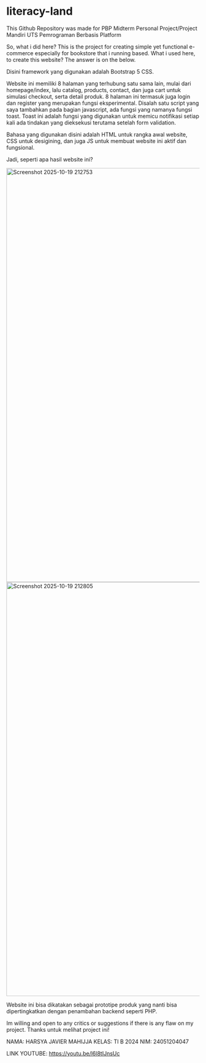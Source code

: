# literacy-land
This Github Repository was made for PBP Midterm Personal Project/Project Mandiri UTS Pemrograman Berbasis Platform

So, what i did here? This is the project for creating simple yet functional e-commerce especially for bookstore that i running based.
What i used here, to create this website? The answer is on the below.

Disini framework yang digunakan adalah Bootstrap 5 CSS.

Website ini memiliki 8 halaman yang terhubung satu sama lain, mulai dari homepage/index, lalu catalog, products, contact, dan juga cart untuk simulasi checkout, serta detail produk.
8 halaman ini termasuk juga login dan register yang merupakan fungsi eksperimental.
Disalah satu script yang saya tambahkan pada bagian javascript, ada fungsi yang namanya fungsi toast.
Toast ini adalah fungsi yang digunakan untuk memicu notifikasi setiap kali ada tindakan yang dieksekusi terutama setelah form validation.

Bahasa yang digunakan disini adalah HTML untuk rangka awal website, CSS untuk desigining, dan juga JS untuk membuat website ini aktif dan fungsional.

Jadi, seperti apa hasil website ini?


<img width="1920" height="1080" alt="Screenshot 2025-10-19 212753" src="https://github.com/user-attachments/assets/ca065efb-5076-4091-97ef-1c8487061097" />


<img width="1920" height="1080" alt="Screenshot 2025-10-19 212805" src="https://github.com/user-attachments/assets/aaa582fb-3735-4697-a7c2-42e58ee290a1" />


Website ini bisa dikatakan sebagai prototipe produk yang nanti bisa dipertingkatkan dengan penambahan backend seperti PHP.

Im willing and open to any critics or suggestions if there is any flaw on my project.
Thanks untuk melihat project ini!

NAMA: HARSYA JAVIER MAHIJJA
KELAS: TI B 2024
NIM: 24051204047

LINK YOUTUBE: https://youtu.be/l6l8tIJnsUc
